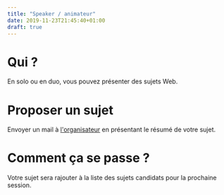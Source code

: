 ```yaml
---
title: "Speaker / animateur"
date: 2019-11-23T21:45:40+01:00
draft: true
---
```


# Qui ?
En solo ou en duo, vous pouvez présenter des sujets Web.

# Proposer un sujet
Envoyer un mail à [l'organisateur](mailto:ff.fremont.florent@gmail.com) en présentant le résumé de votre sujet.

# Comment ça se passe ?
Votre sujet sera rajouter à la liste des sujets candidats pour la prochaine session.
